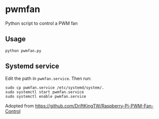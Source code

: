 # pwmfan
Python script to control a PWM fan

## Usage
```
python pwmfan.py
```

## Systemd service
Edit the path in `pwmfan.service`.
Then run:
```
sudo cp pwmfan.service /etc/systemd/system/.
sudo systemctl start pwmfan.service
sudo systemctl enable pwmfan.service
```

Adopted from https://github.com/DriftKingTW/Raspberry-Pi-PWM-Fan-Control

